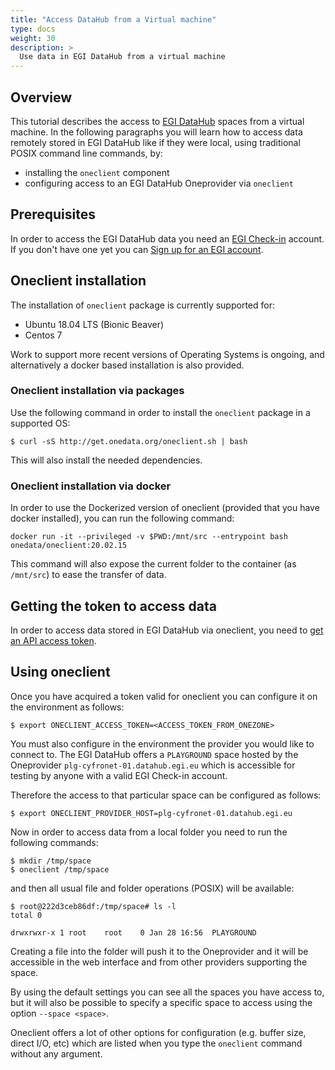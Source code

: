 ```yaml
---
title: "Access DataHub from a Virtual machine"
type: docs
weight: 30
description: >
  Use data in EGI DataHub from a virtual machine
---
```


## Overview

This tutorial describes the access to [EGI DataHub](../../datahub) spaces
from a virtual machine. In the following paragraphs you will learn how to
access data remotely stored in EGI DataHub like if they were local, using
traditional POSIX command line commands, by:

- installing the `oneclient` component
- configuring access to an EGI DataHub Oneprovider via `oneclient`

## Prerequisites

In order to access the EGI DataHub data you need an
[EGI Check-in](../../check-in) account. If you don't have one yet
you can [Sign up for an EGI account](../../check-in/signup).

## Oneclient installation

The installation of `oneclient` package is currently supported for:

- Ubuntu 18.04 LTS (Bionic Beaver)
- Centos 7

Work to support more recent versions of Operating Systems is ongoing, and alternatively
a docker based installation is also provided.

### Oneclient installation via packages

Use the following command in order to install the `oneclient` package in a supported OS:

```shell
$ curl -sS http://get.onedata.org/oneclient.sh | bash
```

This will also install the needed dependencies.

### Oneclient installation via docker

In order to use the Dockerized version of oneclient (provided that you
have docker installed), you can run the following  command:

```shell
docker run -it --privileged -v $PWD:/mnt/src --entrypoint bash onedata/oneclient:20.02.15
```

This command will also expose the current folder to the container (as `/mnt/src`) to
ease the transfer of data.

## Getting the token to access data

In order to access data stored in EGI DataHub via oneclient,
you need to [get an API access token](../../datahub/api/#getting-an-api-access-token).

## Using oneclient

Once you have acquired a token valid for oneclient you can configure it
on the environment as follows:

```shell
$ export ONECLIENT_ACCESS_TOKEN=<ACCESS_TOKEN_FROM_ONEZONE>
```

You must also configure in the environment the provider you would like to
connect to. The EGI DataHub offers a `PLAYGROUND` space hosted by
the Oneprovider `plg-cyfronet-01.datahub.egi.eu` which is accessible
for testing by anyone with a valid EGI Check-in account.

Therefore the access to that particular space can be configured as
follows:

```shell
$ export ONECLIENT_PROVIDER_HOST=plg-cyfronet-01.datahub.egi.eu
```

Now in order to access data from a local folder you need to run
the following commands:

```shell
$ mkdir /tmp/space
$ oneclient /tmp/space
```

and then all usual file and folder operations (POSIX) will be available:

```shell
$ root@222d3ceb86df:/tmp/space# ls -l
total 0

drwxrwxr-x 1 root    root    0 Jan 28 16:56  PLAYGROUND
```

Creating a file into the folder will push it to the Oneprovider and
it will be accessible in the web interface and from other providers
supporting the space.

By using the default settings you can see all the spaces you have
access to, but it will also be possible to specify a specific space
to access using the option `--space <space>`.

Oneclient offers a lot of other options for configuration
(e.g. buffer size, direct I/O, etc) which are listed when you
type the `oneclient` command without any argument.
